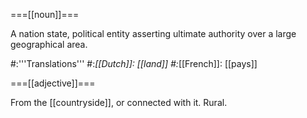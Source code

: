 ===[[noun]]===

A nation state, political entity asserting ultimate authority over a large geographical area.

#:'''Translations'''
#:*[[Dutch]]: [[land]]
#:*[[French]]: [[pays]]

===[[adjective]]===

From the [[countryside]], or connected with it. Rural.